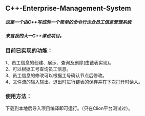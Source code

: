 ## C++-Enterprise-Management-System

##### 这是一个由C++写成的一个简单的命令行企业员工信息管理系统
##### 来自我的大一C++课设项目。

### 目前已实现的功能：
1、员工信息的创建、展示、查询及删除(由链表实现)。  
2、可以根据工号查询员工信息。  
3、员工信息的修改可以根据工号确认节点后修改。  
4、文件流的输入输出，退出时进行链表的保存并在下次打开时读入。  

### 使用方法：
下载到本地后导入项目编译即可运行。（只在Clion平台测试过）。

